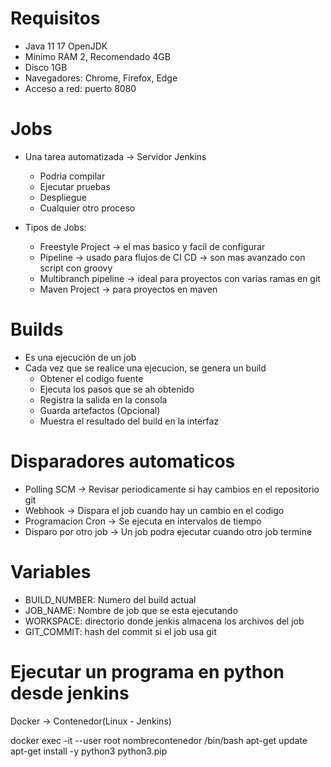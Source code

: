 
# Requisitos
- Java 11 17 OpenJDK
- Minimo RAM 2, Recomendado 4GB
- Disco 1GB
- Navegadores: Chrome, Firefox, Edge
- Acceso a red: puerto 8080

# Jobs
- Una tarea automatizada -> Servidor Jenkins
    - Podria compilar
    - Ejecutar pruebas
    - Despliegue
    - Cualquier otro proceso

- Tipos de Jobs:
    - Freestyle Project -> el mas basico y facil de configurar
    - Pipeline -> usado para flujos de CI CD -> son mas avanzado con script con groovy
    - Multibranch pipeline -> ideal para proyectos con varias ramas en git
    - Maven Project -> para proyectos en maven

# Builds
- Es una ejecución de un job
- Cada vez que se realice una ejecucion, se genera un build
    - Obtener el codigo fuente
    - Ejecuta los pasos que se ah obtenido
    - Registra la salida en la consola
    - Guarda artefactos (Opcional)
    - Muestra el resultado del build en la interfaz

# Disparadores automaticos
- Polling SCM -> Revisar periodicamente si hay cambios en el repositorio git
- Webhook -> Dispara el job cuando hay un cambio en el codigo
- Programacion Cron -> Se ejecuta en intervalos de tiempo
- Disparo por otro job -> Un job podra ejecutar cuando otro job termine

# Variables
- BUILD_NUMBER: Numero del build actual
- JOB_NAME: Nombre de job que se esta ejecutando
- WORKSPACE: directorio donde jenkis almacena los archivos del job
- GIT_COMMIT: hash del commit si el job usa git

# Ejecutar un programa en python desde jenkins
Docker -> Contenedor(Linux - Jenkins)

docker exec -it --user root nombrecontenedor /bin/bash
apt-get update
apt-get install -y python3 python3.pip